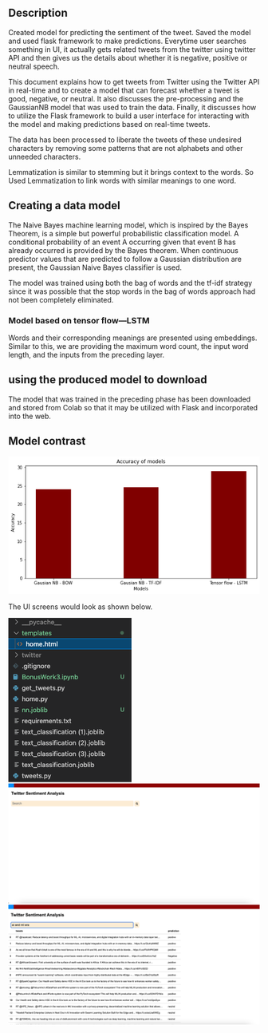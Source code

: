 ## Description
Created model for predicting the sentiment of the tweet.
Saved the model and used flask framework to make predictions.
Everytime user searches something in UI, it actually gets related tweets from the twitter using twitter API and then gives us the details about whether it is negative, positive or neutral speech.


This document explains how to get tweets from Twitter using the Twitter API in real-time and to create a model that can forecast whether a tweet is good, negative, or neutral. It also discusses the pre-processing and the GaussianNB model that was used to train the data.
Finally, it discusses how to utilize the Flask framework to build a user interface for interacting with the model and making predictions based on real-time tweets.


The data has been processed to liberate the tweets of these undesired characters by removing some patterns that are not alphabets and other unneeded characters.


 Lemmatization is similar to stemming but it brings context to the words. So Used Lemmatization to link words
with similar meanings to one word. 


## Creating a data model

The Naive Bayes machine learning model, which is inspired by the Bayes Theorem, is a simple but powerful probabilistic classification model. A conditional probability of an event A occurring given that event B has already occurred is provided by the Bayes theorem. When continuous predictor values that are predicted to follow a Gaussian distribution are present, the Gaussian Naive Bayes classifier is used.

The model was trained using both the bag of words and the tf-idf strategy since it was possible that the stop words in the bag of words approach had not been completely eliminated.

### Model based on tensor flow—LSTM
Words and their corresponding meanings are presented using embeddings. Similar to this, we are providing the maximum word count, the input word length, and the inputs from the preceding layer.

## using the produced model to download

The model that was trained in the preceding phase has been downloaded and stored from Colab so that it may be utilized with Flask and incorporated into the web.

## Model contrast
![alt](https://github.com/vinaykumarseelam/255_Bonus_2/blob/main/bonusComparison.png)


The UI screens would look as shown below.

![alt](https://github.com/vinaykumarseelam/255_Bonus_2/blob/main/Screenshot_1.png)
![alt](https://github.com/vinaykumarseelam/255_Bonus_2/blob/main/Screenshot_2.png)
![alt](https://github.com/vinaykumarseelam/255_Bonus_2/blob/main/Screenshot_3.png)





